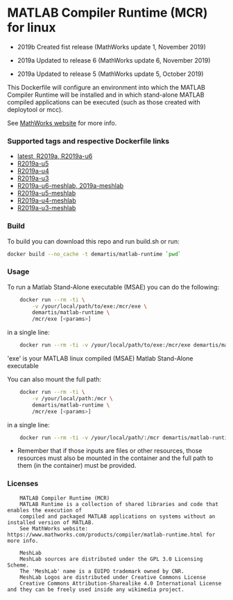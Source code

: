 MATLAB Compiler Runtime (MCR) for linux
=============================

- 2019b Created fist release (MathWorks update 1, November 2019)

- 2019a Updated to release 6 (MathWorks update 6, November 2019)
- 2019a Updated to release 5 (MathWorks update 5, October 2019)



This Dockerfile will configure an environment into which the MATLAB Compiler Runtime will be installed and in which 
stand-alone MATLAB compiled applications can be executed (such as those created with deploytool or mcc).

See [MathWorks website](https://www.mathworks.com/products/compiler/matlab-runtime.html) for more info.

### Supported tags and respective Dockerfile links
- [latest, R2019a, R2019a-u6](https://github.com/demartis/matlab_runtime_docker/blob/master/R2019a-u6/Dockerfile)
- [R2019a-u5](https://github.com/demartis/matlab_runtime_docker/blob/master/R2019a-u5/Dockerfile)
- [R2019a-u4](https://github.com/demartis/matlab_runtime_docker/blob/master/R2019a-u4/Dockerfile)
- [R2019a-u3](https://github.com/demartis/matlab_runtime_docker/blob/master/R2019a-u3/Dockerfile)
- [R2019a-u6-meshlab, 2019a-meshlab](https://github.com/demartis/matlab_runtime_docker/blob/master/R2019a-u6-meshlab/Dockerfile)
- [R2019a-u5-meshlab](https://github.com/demartis/matlab_runtime_docker/blob/master/R2019a-u5-meshlab/Dockerfile)
- [R2019a-u4-meshlab](https://github.com/demartis/matlab_runtime_docker/blob/master/R2019a-u4-meshlab/Dockerfile)
- [R2019a-u3-meshlab](https://github.com/demartis/matlab_runtime_docker/blob/master/R2019a-u3-meshlab/Dockerfile)



### Build
To build you can download this repo and run build.sh or run:
```bash
docker build --no_cache -t demartis/matlab-runtime `pwd`
```

### Usage
To run a Matlab Stand-Alone executable (MSAE) you can do the following:
```bash
    docker run --rm -ti \
        -v /your/local/path/to/exe:/mcr/exe \
        demartis/matlab-runtime \
        /mcr/exe [<params>]
```
in a single line:
```bash
    docker run --rm -ti -v /your/local/path/to/exe:/mcr/exe demartis/matlab-runtime /mcr/exe [<params>] 
```
'exe' is your MATLAB linux compiled (MSAE) Matlab Stand-Alone executable

You can also mount the full path:
```bash
    docker run --rm -ti \
        -v /your/local/path:/mcr \
        demartis/matlab-runtime \
        /mcr/exe [<params>]
```
in a single line:
```bash
    docker run --rm -ti -v /your/local/path/:/mcr demartis/matlab-runtime /mcr/exe [<params>] 
``` 
- Remember that if those inputs are files or other resources, those resources must also be mounted in the container 
and the full path to them (in the container) must be provided.


### Licenses


```
    MATLAB Compiler Runtime (MCR)
    MATLAB Runtime is a collection of shared libraries and code that enables the execution of 
    compiled and packaged MATLAB applications on systems without an installed version of MATLAB.
    See MathWorks website: https://www.mathworks.com/products/compiler/matlab-runtime.html for more info.

    MeshLab
    MeshLab sources are distributed under the GPL 3.0 Licensing Scheme.
    The 'MeshLab' name is a EUIPO trademark owned by CNR.
    MeshLab Logos are distributed under Creative Commons License
    Creative Commons Attribution-Sharealike 4.0 International License and they can be freely used inside any wikimedia project.

```
   
